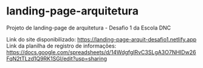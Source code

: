 # landing-page-arquitetura
Projeto de landing-page de arquitetura - Desafio 1 da Escola DNC

Link do site disponibilizado: https://landing-page-arquit-desafio1.netlify.app
Link da planilha de registro de informações: https://docs.google.com/spreadsheets/d/14WdgfgIRvC3SLgA3O7NHIDw26FqN2tTLzd1Q9RK1SGI/edit?usp=sharing

